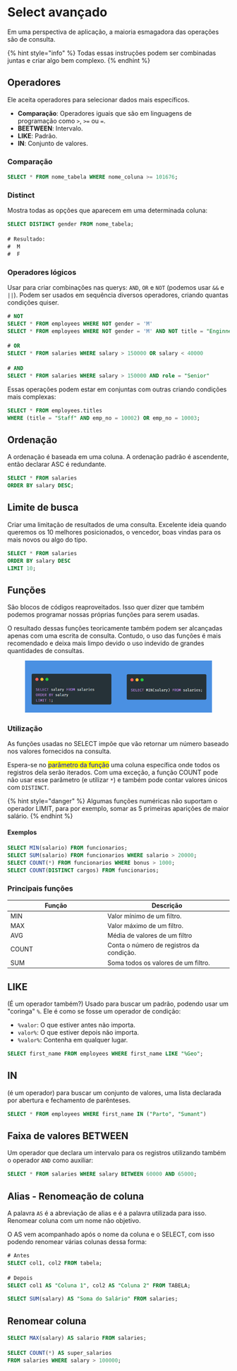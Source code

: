 # Select avançado

Em uma perspectiva de aplicação, a maioria esmagadora das operações são de consulta.

{% hint style="info" %}
Todas essas instruções podem ser combinadas juntas e criar algo bem complexo.
{% endhint %}

## Operadores

Ele aceita operadores para selecionar dados mais específicos.

* **Comparação**: Operadores iguais que são em linguagens de programação como `>`, `>=` ou `=`.
* **BEETWEEN**: Intervalo.
* **LIKE**: Padrão.
* **IN**: Conjunto de valores.

### Comparação

```sql
SELECT * FROM nome_tabela WHERE nome_coluna >= 101676;
```

### Distinct

Mostra todas as opções que aparecem em uma determinada coluna:

```sql
SELECT DISTINCT gender FROM nome_tabela;

# Resultado:
#  M
#  F
```

### Operadores lógicos

Usar para criar combinações nas querys: `AND`, `OR` e `NOT` (podemos usar `&&` e `||`). Podem ser usados em sequência diversos operadores, criando quantas condições quiser.

```sql
# NOT
SELECT * FROM employees WHERE NOT gender = 'M'
SELECT * FROM employees WHERE NOT gender = 'M' AND NOT title = "Enginner"

# OR
SELECT * FROM salaries WHERE salary > 150000 OR salary < 40000

# AND
SELECT * FROM salaries WHERE salary > 150000 AND role = "Senior"
```

Essas operações podem estar em conjuntas com outras criando condições mais complexas:

```sql
SELECT * FROM employees.titles
WHERE (title = "Staff" AND emp_no = 10002) OR emp_no = 10003;
```

## Ordenação

A ordenação é baseada em uma coluna. A ordenação padrão é ascendente, então declarar ASC é redundante.

```sql
SELECT * FROM salaries
ORDER BY salary DESC;
```

## Limite de busca

Criar uma limitação de resultados de uma consulta. Excelente ideia quando queremos os 10 melhores posicionados, o vencedor, boas vindas para os mais novos ou algo do tipo.

```sql
SELECT * FROM salaries
ORDER BY salary DESC
LIMIT 10;
```

## Funções

São blocos de códigos reaproveitados. Isso quer dizer que também podemos programar nossas próprias funções para serem usadas.

O resultado dessas funções teoricamente também podem ser alcançadas apenas com uma escrita de consulta. Contudo, o uso das funções é mais recomendado e deixa mais limpo devido o uso indevido de grandes quantidades de consultas.

<figure><img src="../../../.gitbook/assets/diferenca de usar função em sql.png" alt=""><figcaption></figcaption></figure>

### Utilização

As funções usadas no SELECT impõe que vão retornar um número baseado nos valores fornecidos na consulta.

Espera-se no <mark style="color:blue;">parâmetro da função</mark> uma coluna específica onde todos os registros dela serão iterados. Com uma exceção, a função COUNT pode não usar esse parâmetro (e utilizar `*`) e também pode contar valores únicos com `DISTINCT`.

{% hint style="danger" %}
Algumas funções numéricas não suportam o operador LIMIT, para por exemplo, somar as 5 primeiras aparições de maior salário.
{% endhint %}

#### Exemplos

```sql
SELECT MIN(salario) FROM funcionarios;
SELECT SUM(salario) FROM funcionarios WHERE salario > 20000;
SELECT COUNT(*) FROM funcionarios WHERE bonus > 1000;
SELECT COUNT(DISTINCT cargos) FROM funcionarios;
```

### Principais funções

<table><thead><tr><th width="206">Função</th><th>Descrição</th></tr></thead><tbody><tr><td>MIN</td><td>Valor mínimo de um filtro.</td></tr><tr><td>MAX</td><td>Valor máximo de um filtro.</td></tr><tr><td>AVG</td><td>Média de valores de um filtro</td></tr><tr><td>COUNT</td><td>Conta o número de registros da condição.</td></tr><tr><td>SUM</td><td>Soma todos os valores de um filtro.</td></tr></tbody></table>

## LIKE

(É um operador também?) Usado para buscar um padrão, podendo usar um "coringa" `%`. Ele é como se fosse um operador de condição:

* `%valor`: O que estiver antes não importa.
* `valor%`: O que estiver depois não importa.
* `%valor%`: Contenha em qualquer lugar.

```sql
SELECT first_name FROM employees WHERE first_name LIKE "%Geo";
```

## IN

(é um operador) para buscar um conjunto de valores, uma lista declarada por abertura e fechamento de parênteses.

```sql
SELECT * FROM employees WHERE first_name IN ("Parto", "Sumant")
```

## Faixa de valores BETWEEN

Um operador que declara um intervalo para os registros utilizando também o operador `AND` como auxiliar:

```sql
SELECT * FROM salaries WHERE salary BETWEEN 60000 AND 65000;
```

## Alias - Renomeação de coluna

A palavra `AS` é a abreviação de alias e é a palavra utilizada para isso. Renomear coluna com um nome não objetivo.&#x20;

O AS vem acompanhado após o nome da coluna e o SELECT, com isso podendo renomear várias colunas dessa forma:

```sql
# Antes
SELECT col1, col2 FROM tabela;

# Depois
SELECT col1 AS "Coluna 1", col2 AS "Coluna 2" FROM TABELA;
```

```sql
SELECT SUM(salary) AS "Soma do Salário" FROM salaries;
```

## Renomear coluna

```sql
SELECT MAX(salary) AS salario FROM salaries;

SELECT COUNT(*) AS super_salarios
FROM salaries WHERE salary > 100000;
```
